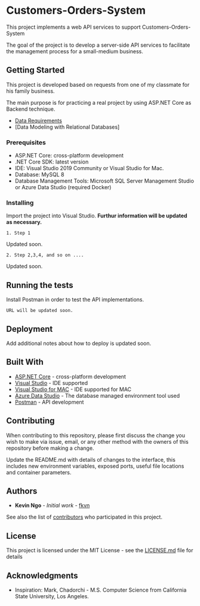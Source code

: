 # Customers-Orders-System
 
 This project implements a web API services to support Customers-Orders-System
 
 The goal of the project is to develop a server-side API services to facilitate the management process for a small-medium business.
 
 ## Getting Started
 
 This project is developed based on requests from one of my classmate for his family business. 
 
 The main purpose is for practicing a real project by using ASP.NET Core as Backend technique.
 
 * [Data Requirements](/DataRequirements.md)
 * [Data Modeling with Relational Databases]
 
 ### Prerequisites
 
 * ASP.NET Core: cross-platform development
 * .NET Core SDK: latest version 
 * IDE: Visual Studio 2019 Community or Visual Studio for Mac.
 * Database: MySQL 8 
 * Database Management Tools: Microsoft SQL Server Management Studio or Azure Data Studio (required Docker)
 
 ### Installing
 
 Import the project into Visual Studio.  **Furthur information will be updated as necessary.**
 
 ```
 1. Step 1
 ```
 Updated soon.
 
 ```
 2. Step 2,3,4, and so on ....
 ```
 Updated soon.
 
 ## Running the tests
 
 Install Postman in order to test the API implementations.
 
 ``` URL will be updated soon. ```
 
 ## Deployment
 
 Add additional notes about how to deploy is updated soon.
 
 ## Built With
 
 * [ASP.NET Core](https://docs.microsoft.com/en-us/aspnet/core/?view=aspnetcore-3.0) - cross-platform development
 * [Visual Studio](https://visualstudio.microsoft.com) - IDE supported
 * [Visual Studio for MAC](https://visualstudio.microsoft.com/vs/mac/) - IDE supported for MAC
 * [Azure Data Studio](https://visualstudio.microsoft.com/vs/mac/) - The database managed environment tool used
 * [Postman](https://www.getpostman.com) - API development
 
 ## Contributing
 
 When contributing to this repository, please first discuss the change you wish to make via issue, email, or any other method with the owners of this repository before making a change.
 
 Update the README.md with details of changes to the interface, this includes new environment variables, exposed ports, useful file locations and container parameters.
 
 
 ## Authors
 
 * **Kevin Ngo** - *Initial work* - [fkvn](https://github.com/fkvn)
 
 See also the list of [contributors](https://github.com/fkvn/Hiring_process/graphs/contributors) who participated in this project.
 
 ## License
 
 This project is licensed under the MIT License - see the [LICENSE.md](https://github.com/fkvn/Hiring_process/blob/master/LICENSE) file for details
 
 ## Acknowledgments
 
 * Inspiration: Mark, Chadorchi - M.S. Computer Science from California State University, Los Angeles. 
 
 
 
 
 

